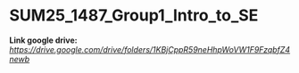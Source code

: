 # SUM25_1487_Group1_Intro_to_SE
**Link google drive:** *https://drive.google.com/drive/folders/1KBjCppR59neHhpWoVW1F9FzqbfZ4newb*
